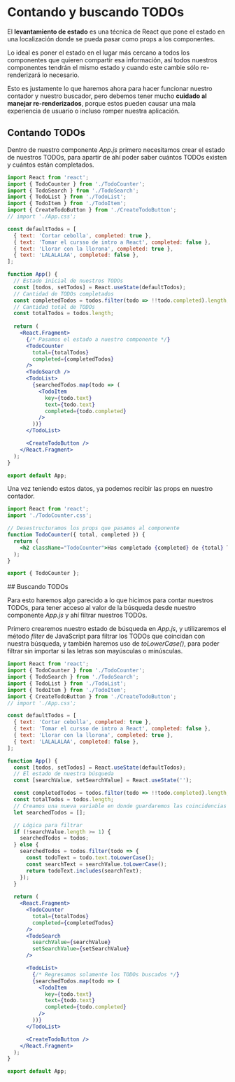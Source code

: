 # Contando y buscando TODOs

El **levantamiento de estado** es una técnica de React que pone el estado en una localización donde se pueda pasar como props a los componentes.

Lo ideal es poner el estado en el lugar más cercano a todos los componentes que quieren compartir esa información, así todos nuestros componentes tendrán el mismo estado y cuando este cambie sólo re-renderizará lo necesario.

Esto es justamente lo que haremos ahora para hacer funcionar nuestro contador y nuestro buscador, pero debemos tener mucho **cuidado al manejar re-renderizados**, porque estos pueden causar una mala experiencia de usuario o incluso romper nuestra aplicación.

## Contando TODOs

Dentro de nuestro componente *App.js* primero necesitamos crear el estado de nuestros TODOs, para apartir de ahí poder saber cuántos TODOs existen y cuántos están completados.

```jsx
import React from 'react';
import { TodoCounter } from './TodoCounter';
import { TodoSearch } from './TodoSearch';
import { TodoList } from './TodoList';
import { TodoItem } from './TodoItem';
import { CreateTodoButton } from './CreateTodoButton';
// import './App.css';

const defaultTodos = [
  { text: 'Cortar cebolla', completed: true },
  { text: 'Tomar el cursso de intro a React', completed: false },
  { text: 'Llorar con la llorona', completed: true },
  { text: 'LALALALAA', completed: false },
];

function App() {
  // Estado inicial de nuestros TODOs
  const [todos, setTodos] = React.useState(defaultTodos);
  // Cantidad de TODOs completados
  const completedTodos = todos.filter(todo => !!todo.completed).length;
  // Cantidad total de TODOs
  const totalTodos = todos.length;
  
  return (
    <React.Fragment>
      {/* Pasamos el estado a nuestro componente */}
      <TodoCounter
        total={totalTodos}
        completed={completedTodos}
      />
      <TodoSearch />
      <TodoList>
        {searchedTodos.map(todo => (
          <TodoItem
            key={todo.text}
            text={todo.text}
            completed={todo.completed}
          />
        ))}
      </TodoList>

      <CreateTodoButton />
    </React.Fragment>
  );
}

export default App;
```

Una vez teniendo estos datos, ya podemos recibir las props en nuestro contador.

```jsx
import React from 'react';
import './TodoCounter.css';

// Desestructuramos los props que pasamos al componente
function TodoCounter({ total, completed }) {
  return (
    <h2 className="TodoCounter">Has completado {completed} de {total} TODOs</h2>
  );
}

export { TodoCounter };
```

## Buscando TODOs

Para esto haremos algo parecido a lo que hicimos para contar nuestros TODOs, para tener acceso al valor de la búsqueda desde nuestro componente *App.js* y ahí filtrar nuestros TODOs.

Primero crearemos nuestro estado de búsqueda en *App.js*, y utilizaremos el método *filter* de JavaScript para filtrar los TODOs que coincidan con nuestra búsqueda, y también haremos uso de *toLowerCase()*, para poder filtrar sin importar si las letras son mayúsculas o minúsculas.

```jsx
import React from 'react';
import { TodoCounter } from './TodoCounter';
import { TodoSearch } from './TodoSearch';
import { TodoList } from './TodoList';
import { TodoItem } from './TodoItem';
import { CreateTodoButton } from './CreateTodoButton';
// import './App.css';

const defaultTodos = [
  { text: 'Cortar cebolla', completed: true },
  { text: 'Tomar el cursso de intro a React', completed: false },
  { text: 'Llorar con la llorona', completed: true },
  { text: 'LALALALAA', completed: false },
];

function App() {
  const [todos, setTodos] = React.useState(defaultTodos);
  // El estado de nuestra búsqueda
  const [searchValue, setSearchValue] = React.useState('');

  const completedTodos = todos.filter(todo => !!todo.completed).length;
  const totalTodos = todos.length;
  // Creamos una nueva variable en donde guardaremos las coincidencias con la búsqueda
  let searchedTodos = [];

  // Lógica para filtrar
  if (!searchValue.length >= 1) {
    searchedTodos = todos;
  } else {
    searchedTodos = todos.filter(todo => {
      const todoText = todo.text.toLowerCase();
      const searchText = searchValue.toLowerCase();
      return todoText.includes(searchText);
    });
  }
  
  return (
    <React.Fragment>
      <TodoCounter
        total={totalTodos}
        completed={completedTodos}
      />
      <TodoSearch
        searchValue={searchValue}
        setSearchValue={setSearchValue}
      />

      <TodoList>
        {/* Regresamos solamente los TODOs buscados */}
        {searchedTodos.map(todo => (
          <TodoItem
            key={todo.text}
            text={todo.text}
            completed={todo.completed}
          />
        ))}
      </TodoList>

      <CreateTodoButton />
    </React.Fragment>
  );
}

export default App;
```